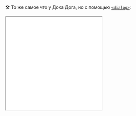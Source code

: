🛠 То же самое что у Дока Дога, но с помощью [`<dialog>`](/html/dialog/):

<iframe title="Диалог на замену prompt()" src="../demos/replace-native/" height="290"></iframe>
